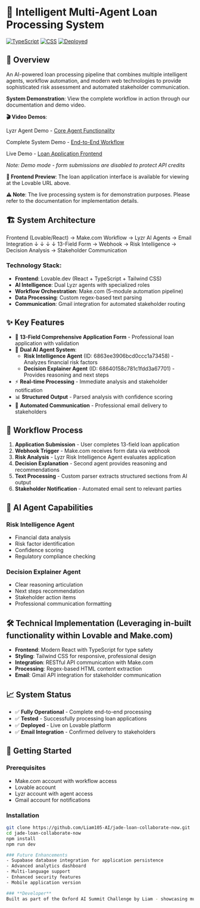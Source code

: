# 🤖 Intelligent Multi-Agent Loan Processing System

[![TypeScript](https://img.shields.io/badge/TypeScript-97.1%25-blue)]() [![CSS](https://img.shields.io/badge/CSS-2.0%25-1572B6)]() [![Deployed](https://img.shields.io/badge/Status-Live-brightgreen)]()

## 🌟 Overview

An AI-powered loan processing pipeline that combines multiple intelligent agents, workflow automation, and modern web technologies to provide sophisticated risk assessment and automated stakeholder communication.

**System Demonstration**: View the complete workflow in action through our documentation and demo video.

**🎬 Video Demos**:

Lyzr Agent Demo - [Core Agent Functionality](https://youtu.be/KCvDQ6NYyCw) 

Complete System Demo - [End-to-End Workflow](https://youtu.be/VV7G5TYYaAo) 

Live Demo - [Loan Application Frontend](https://preview--jade-loan-collaborate-now.lovable.app/)

*Note: Demo mode - form submissions are disabled to protect API credits*

**📱 Frontend Preview**: The loan application interface is available for viewing at the Lovable URL above. 

**⚠️ Note**: The live processing system is for demonstration purposes. Please refer to the documentation for implementation details.

## 🏗️ System Architecture

Frontend (Lovable/React) → Make.com Workflow → Lyzr AI Agents → Email Integration
↓                         ↓                    ↓              ↓
13-Field Form → Webhook → Risk Intelligence → Decision Analysis → Stakeholder Communication

### **Technology Stack:**
- **Frontend**: Lovable.dev (React + TypeScript + Tailwind CSS)
- **AI Intelligence**: Dual Lyzr agents with specialized roles
- **Workflow Orchestration**: Make.com (5-module automation pipeline)
- **Data Processing**: Custom regex-based text parsing
- **Communication**: Gmail integration for automated stakeholder routing

## ✨ Key Features

- 📝 **13-Field Comprehensive Application Form** - Professional loan application with validation
- 🤖 **Dual AI Agent System**:
  - **Risk Intelligence Agent** (ID: 6863ee3906bcd0ccc1a73458) - Analyzes financial risk factors
  - **Decision Explainer Agent** (ID: 68640158c781c1fdd3a67701) - Provides reasoning and next steps
- ⚡ **Real-time Processing** - Immediate analysis and stakeholder notification
- 📊 **Structured Output** - Parsed analysis with confidence scoring
- 📧 **Automated Communication** - Professional email delivery to stakeholders

## 🔄 Workflow Process

1. **Application Submission** - User completes 13-field loan application
2. **Webhook Trigger** - Make.com receives form data via webhook
3. **Risk Analysis** - Lyzr Risk Intelligence Agent evaluates application
4. **Decision Explanation** - Second agent provides reasoning and recommendations
5. **Text Processing** - Custom parser extracts structured sections from AI output
6. **Stakeholder Notification** - Automated email sent to relevant parties

## 🧠 AI Agent Capabilities

### Risk Intelligence Agent
- Financial data analysis
- Risk factor identification
- Confidence scoring
- Regulatory compliance checking

### Decision Explainer Agent  
- Clear reasoning articulation
- Next steps recommendation
- Stakeholder action items
- Professional communication formatting

## 🛠️ Technical Implementation (Leveraging in-built functionality within Lovable and Make.com)

- **Frontend**: Modern React with TypeScript for type safety
- **Styling**: Tailwind CSS for responsive, professional design
- **Integration**: RESTful API communication with Make.com
- **Processing**: Regex-based HTML content extraction
- **Email**: Gmail API integration for stakeholder communication

## 📈 System Status

- ✅ **Fully Operational** - Complete end-to-end processing
- ✅ **Tested** - Successfully processing loan applications
- ✅ **Deployed** - Live on Lovable platform
- ✅ **Email Integration** - Confirmed delivery to stakeholders

## 🚀 Getting Started

### Prerequisites
- Make.com account with workflow access
- Lovable account
- Lyzr account with agent access
- Gmail account for notifications

### Installation
```bash
git clone https://github.com/Liam105-AI/jade-loan-collaborate-now.git
cd jade-loan-collaborate-now
npm install
npm run dev

### Future Enhancements
- Supabase database integration for application persistence
- Advanced analytics dashboard
- Multi-language support
- Enhanced security features
- Mobile application version

### **Developer**
Built as part of the Oxford AI Summit Challenge by Liam - showcasing multi-agent system development.
